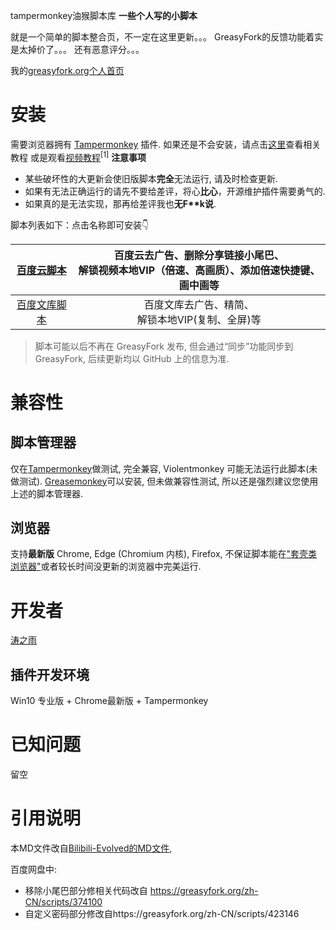 tampermonkey油猴脚本库
**一些个人写的小脚本**

就是一个简单的脚本整合页，不一定在这里更新。。。
GreasyFork的反馈功能着实是太掉价了。。。
还有恶意评分。。。

我的[greasyfork.org个人首页](https://greasyfork.org/zh-CN/users/447976-%E6%B6%9B%E4%B9%8B%E9%9B%A8)

# 安装
需要浏览器拥有 [Tampermonkey](https://tampermonkey.net/) 插件.
如果还是不会安装，请点击[这里](https://taozhiyu.gitee.io/tampermonkey/)查看相关教程
或是观看[视频教程](https://mp.weixin.qq.com/s/8L9YAisSeTD-bVfobkX0hg)<sup>[1]</sup>
**注意事项**

- 某些破坏性的大更新会使旧版脚本**完全**无法运行, 请及时检查更新.
- 如果有无法正确运行的请先不要给差评，将心**比心**，开源维护插件需要勇气的.
- 如果真的是无法实现，那再给差评我也**无F\*\*k说**.

脚本列表如下：点击名称即可安装👇

| [百度云脚本](https://cdn.jsdelivr.net/gh/taozhiyu/tampermonkey-js@master/BaiDuWangPan.user.js) | 百度云去广告、删除分享链接小尾巴、<br>解锁视频本地VIP（倍速、高画质）、添加倍速快捷键、画中画等  |
| :-----: | :-----: |
| [百度文库脚本](https://cdn.jsdelivr.net/gh/taozhiyu/tampermonkey-js@master/BaiDuWenKu.user.js) | 百度文库去广告、精简、<br>解锁本地VIP(复制、全屏)等 |

> 脚本可能以后不再在 GreasyFork 发布, 但会通过“同步”功能同步到GreasyFork, 后续更新均以 GitHub 上的信息为准.

# 兼容性

## 脚本管理器

仅在[Tampermonkey](https://tampermonkey.net/)做测试, 完全兼容, Violentmonkey 可能无法运行此脚本(未做测试).
[Greasemonkey](https://www.greasespot.net/)可以安装, 但未做兼容性测试, 所以还是强烈建议您使用上述的脚本管理器.

## 浏览器

支持**最新版** Chrome, Edge (Chromium 内核), Firefox, 不保证脚本能在["套壳类浏览器"](https://www.jianshu.com/p/67d790a8f221)或者较长时间没更新的浏览器中完美运行.
 

# 开发者
[涛之雨](https://github.com/taozhiyu/)

## 插件开发环境

Win10 专业版 + Chrome最新版 + Tampermonkey

# 已知问题
留空

# 引用说明
本MD文件改自[Bilibili-Evolved的MD文件](https://github.com/the1812/Bilibili-Evolved/blob/master/README.md), 

百度网盘中: 
- 移除小尾巴部分修相关代码改自 https://greasyfork.org/zh-CN/scripts/374100
- 自定义密码部分修改自https://greasyfork.org/zh-CN/scripts/423146